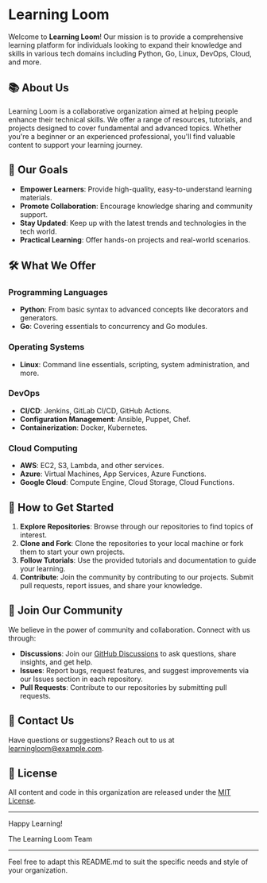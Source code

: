 # Learning Loom

Welcome to **Learning Loom**! Our mission is to provide a comprehensive learning platform for individuals looking to expand their knowledge and skills in various tech domains including Python, Go, Linux, DevOps, Cloud, and more.

## 📚 About Us

Learning Loom is a collaborative organization aimed at helping people enhance their technical skills. We offer a range of resources, tutorials, and projects designed to cover fundamental and advanced topics. Whether you're a beginner or an experienced professional, you'll find valuable content to support your learning journey.

## 🚀 Our Goals

- **Empower Learners**: Provide high-quality, easy-to-understand learning materials.
- **Promote Collaboration**: Encourage knowledge sharing and community support.
- **Stay Updated**: Keep up with the latest trends and technologies in the tech world.
- **Practical Learning**: Offer hands-on projects and real-world scenarios.

## 🛠️ What We Offer

### Programming Languages
- **Python**: From basic syntax to advanced concepts like decorators and generators.
- **Go**: Covering essentials to concurrency and Go modules.

### Operating Systems
- **Linux**: Command line essentials, scripting, system administration, and more.

### DevOps
- **CI/CD**: Jenkins, GitLab CI/CD, GitHub Actions.
- **Configuration Management**: Ansible, Puppet, Chef.
- **Containerization**: Docker, Kubernetes.

### Cloud Computing
- **AWS**: EC2, S3, Lambda, and other services.
- **Azure**: Virtual Machines, App Services, Azure Functions.
- **Google Cloud**: Compute Engine, Cloud Storage, Cloud Functions.



## 🌟 How to Get Started

1. **Explore Repositories**: Browse through our repositories to find topics of interest.
2. **Clone and Fork**: Clone the repositories to your local machine or fork them to start your own projects.
3. **Follow Tutorials**: Use the provided tutorials and documentation to guide your learning.
4. **Contribute**: Join the community by contributing to our projects. Submit pull requests, report issues, and share your knowledge.

## 👫 Join Our Community

We believe in the power of community and collaboration. Connect with us through:

- **Discussions**: Join our [GitHub Discussions](https://github.com/orgs/Learning-Loom/discussions) to ask questions, share insights, and get help.
- **Issues**: Report bugs, request features, and suggest improvements via our Issues section in each repository.
- **Pull Requests**: Contribute to our repositories by submitting pull requests.

## 📧 Contact Us

Have questions or suggestions? Reach out to us at learningloom@example.com.

## 📄 License

All content and code in this organization are released under the [MIT License](LICENSE).

---

Happy Learning!

The Learning Loom Team

---

Feel free to adapt this README.md to suit the specific needs and style of your organization.